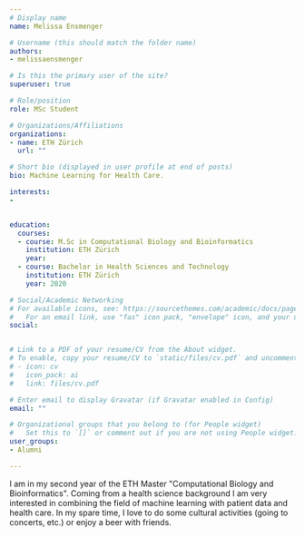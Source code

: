 ```yaml
---
# Display name
name: Melissa Ensmenger

# Username (this should match the folder name)
authors:
- melissaensmenger

# Is this the primary user of the site?
superuser: true

# Role/position
role: MSc Student

# Organizations/Affiliations
organizations:
- name: ETH Zürich
  url: ""

# Short bio (displayed in user profile at end of posts)
bio: Machine Learning for Health Care.

interests:
-


education:
  courses:
  - course: M.Sc in Computational Biology and Bioinformatics
    institution: ETH Zürich
    year: 
  - course: Bachelor in Health Sciences and Technology
    institution: ETH Zürich
    year: 2020

# Social/Academic Networking
# For available icons, see: https://sourcethemes.com/academic/docs/page-builder/#icons
#   For an email link, use "fas" icon pack, "envelope" icon, and your uzh email up to before the '@'.
social:


# Link to a PDF of your resume/CV from the About widget.
# To enable, copy your resume/CV to `static/files/cv.pdf` and uncomment the lines below.
# - icon: cv
#   icon_pack: ai
#   link: files/cv.pdf

# Enter email to display Gravatar (if Gravatar enabled in Config)
email: ""

# Organizational groups that you belong to (for People widget)
#   Set this to `[]` or comment out if you are not using People widget.
user_groups:
- Alumni

---
```


I am in my second year of the ETH Master "Computational Biology and Bioinformatics". Coming from a health science background I am very interested in combining the field of machine learning with patient data and 
health care. In my spare time, I love to do some cultural activities (going to concerts, etc.) or enjoy a beer with friends. 


